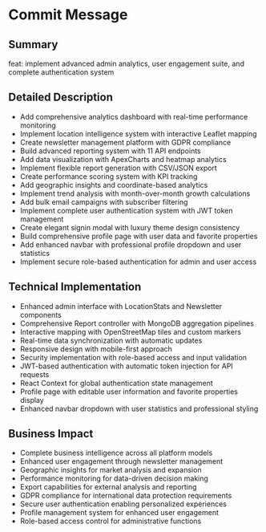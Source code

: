 # Commit Message


## Summary
feat: implement advanced admin analytics, user engagement suite, and complete authentication system

## Detailed Description
- Add comprehensive analytics dashboard with real-time performance monitoring
- Implement location intelligence system with interactive Leaflet mapping
- Create newsletter management platform with GDPR compliance
- Build advanced reporting system with 11 API endpoints
- Add data visualization with ApexCharts and heatmap analytics
- Implement flexible report generation with CSV/JSON export
- Create performance scoring system with KPI tracking
- Add geographic insights and coordinate-based analytics
- Implement trend analysis with month-over-month growth calculations
- Add bulk email campaigns with subscriber filtering
- Implement complete user authentication system with JWT token management
- Create elegant signin modal with luxury theme design consistency
- Build comprehensive profile page with user data and favorite properties
- Add enhanced navbar with professional profile dropdown and user statistics
- Implement secure role-based authentication for admin and user access

## Technical Implementation
- Enhanced admin interface with LocationStats and Newsletter components
- Comprehensive Report controller with MongoDB aggregation pipelines
- Interactive mapping with OpenStreetMap tiles and custom markers
- Real-time data synchronization with automatic updates
- Responsive design with mobile-first approach
- Security implementation with role-based access and input validation
- JWT-based authentication with automatic token injection for API requests
- React Context for global authentication state management
- Profile page with editable user information and favorite properties display
- Enhanced navbar dropdown with user statistics and professional styling

## Business Impact
- Complete business intelligence across all platform models
- Enhanced user engagement through newsletter management
- Geographic insights for market analysis and expansion
- Performance monitoring for data-driven decision making
- Export capabilities for external analysis and reporting
- GDPR compliance for international data protection requirements
- Secure user authentication enabling personalized experiences
- Profile management system for enhanced user engagement
- Role-based access control for administrative functions

